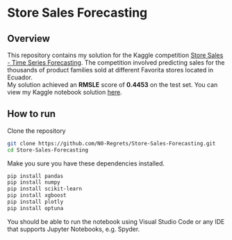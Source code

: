 # Store Sales Forecasting
## Overview
This repository contains my solution for the Kaggle competition [Store Sales - Time Series Forecasting](https://www.kaggle.com/competitions/store-sales-time-series-forecasting/overview).
The competition involved predicting sales for the thousands of product families sold at different Favorita stores located in Ecuador.  
My solution achieved an **RMSLE** score of **0.4453** on the test set.
You can view my Kaggle notebook solution [here](https://www.kaggle.com/code/beasttitan/store-sales-forecasting-eda-xgboost-modeling?scriptVersionId=211106452).
## How to run
Clone the repository
```bash
git clone https://github.com/N0-Regrets/Store-Sales-Forecasting.git
cd Store-Sales-Forecasting
```
Make you sure you have these dependencies installed.
```bash
pip install pandas
pip install numpy
pip install scikit-learn
pip install xgboost
pip install plotly
pip install optuna
```
You should be able to run the notebook using Visual Studio Code or any IDE that supports Jupyter Notebooks, e.g. Spyder.
